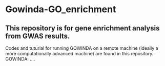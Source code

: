 # Gowinda-GO_enrichment
## This repository is for gene enrichment analysis from GWAS results.
Codes and tuturial for running GOWINDA on a remote machine (ideally a more computationally advanced machine) are found in this repository.
GOWINDA: ....
